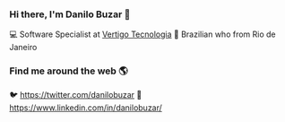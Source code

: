 ### Hi there, I'm Danilo Buzar 👋

:computer: Software Specialist at [Vertigo Tecnologia](http://www.vertigo.com.br) 
:house_with_garden: Brazilian who from Rio de Janeiro

### Find me around the web :earth_americas:
:bird: https://twitter.com/danilobuzar
:briefcase: https://www.linkedin.com/in/danilobuzar/

<!--
**danilobuzar/danilobuzar** is a ✨ _special_ ✨ repository because its `README.md` (this file) appears on your GitHub profile.

Here are some ideas to get you started:

- 🔭 I’m currently working on ...
- 🌱 I’m currently learning ...
- 👯 I’m looking to collaborate on ...
- 🤔 I’m looking for help with ...
- 💬 Ask me about ...
- 📫 How to reach me: ...
- 😄 Pronouns: ...
- ⚡ Fun fact: ...
-->
